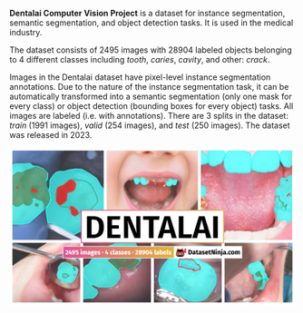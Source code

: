 **Dentalai Computer Vision Project** is a dataset for instance segmentation, semantic segmentation, and object detection tasks. It is used in the medical industry. 

The dataset consists of 2495 images with 28904 labeled objects belonging to 4 different classes including *tooth*, *caries*, *cavity*, and other: *crack*.

Images in the Dentalai dataset have pixel-level instance segmentation annotations. Due to the nature of the instance segmentation task, it can be automatically transformed into a semantic segmentation (only one mask for every class) or object detection (bounding boxes for every object) tasks. All images are labeled (i.e. with annotations). There are 3 splits in the dataset: *train* (1991 images), *valid* (254 images), and *test* (250 images). The dataset was released in 2023.

<img src="https://github.com/dataset-ninja/dentalai/raw/main/visualizations/poster.png">
